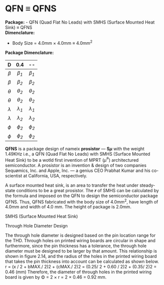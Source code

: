 # QFN ≡ QFNS
<b>Package:</b> - QFN (Quad Flat No Leads) with SMHS (Surface Mounted Heat Sink) ≡ QFNS</br>
<b>Dimenclature:</b></br>
- Body Size = 4.0mm × 4.0mm ≡ 4.0mm<sup>2</sup>


<b>Package Dimenclature:</b></br>

|D|0.4|--|
|:--:|:--:|:--:|
|<i>β<sub></sub></i>|<i>β<sub>1</sub></i>|<i>β<sub>1</sub></i>|--|
|<i>β<sub></sub></i>|<i>β<sub>2</sub></i>|<i>β<sub>2</sub></i>|--|
|<i>θ<sub></sub></i>|<i>θ<sub>2</sub></i>|<i>θ<sub>2</sub></i>|--|
|<i>θ<sub></sub></i>|<i>θ<sub>2</sub></i>|<i>θ<sub>2</sub></i>|--|
|<i>λ<sub></sub></i>|<i>λ<sub>1</sub></i>|<i>λ<sub>1</sub></i>|--|
|<i>λ<sub></sub></i>|<i>λ<sub>2</sub></i>|<i>λ<sub>2</sub></i>|--|
|<i>ϕ<sub></sub></i>|<i>ϕ<sub>2</sub></i>|<i>ϕ<sub>2</sub></i>|--|
|<i>ϕ<sub></sub></i>|<i>ϕ<sub>2</sub></i>|<i>ϕ<sub>2</sub></i>|--|


<b>QFNS</b> is a package design of nameix <b>prosistor</b> — <b>S<i>μ</i></b> with the weight 1.49KHz i.e., a QFN (Quad Flat No Leads) with SMHS (Surface Mounted Heat Sink) to be a wotld first invention of MPRT (<i>μ</i><sup>®</sup>) architectured semiconductor. A prosistor is an invention &amp; design of two companies Sequømics, Inc. and Apple, Inc. — a genius CEO Prabhat Kumar and his co-scientist at California, USA, respectively.

A surface mounted heat sink, is an area to transfer the heat under steady-state conditions to be a great prosistor. The <b><i>r</i></b> of SMHS can be calculated by the formula and imposed on the QFN to design the semiconductor package QFNS. Thus, QFNS fabricated with the body size of 4.0mm<sup>2</sup>, have length of 4.0mm and width of 4.0 mm. The height of package is 2.0mm.






SMHS (Surface Mounted Heat Sink)

Through Hole Diameter Design

The through hole diameter is designed based on the pin location range for the THD. Through holes on printed wiring
boards are circular in shape and furthermore, since the pin thickness has a tolerance, the through hole diameter must be
designed to be larger by that amount.
This relationship is shown in figure 2.14, and the radius of the holes in the printed wiring board that takes the pin
thickness into account can be calculated as shown below.
r = (x / 2 + bMAX./ 2)2 + (cMAX./ 2)2
  = (0.25/ 2 + 0.60 / 2)2 + (0.35/ 2)2
  = 0.46 (mm)
Therefore, the diameter of through holes in the printed wiring board is given by Φ = 2 × r = 2 × 0.46 = 0.92 mm.

